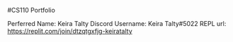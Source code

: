#CS110 Portfolio

Perferred Name: Keira Talty
Discord Username: Keira Talty#5022
REPL url: https://replit.com/join/dtzqtgxfjg-keiratalty